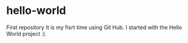 # hello-world
First repository
It is my fisrt time using Git Hub. I started with the Hello World project :).
